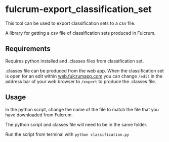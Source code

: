 # fulcrum-export_classification_set
This tool can be used to export classification sets to a csv file. 


A library for getting a csv file of classification sets produced in Fulcrum.

## Requirements
Requires python installed and .classes files from classification set. 

.classes file can be produced from the web app.  When the classification set is open for an edit within [web.fulcrumapp.com](https://web.fulcrumapp.com/) you can change `/edit` in the address bar of your web browser to `/export` to produce the .classes file. 

## Usage
In the python script, change the name of the file to match the file that you have downloaded from Fulcrum.

The python script and classes file will need to be in the same folder.

Run the script from terminal with `python classification.py`
